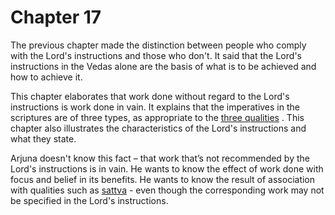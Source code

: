 # Chapter 17


The previous chapter made the distinction between people who comply with the Lord's instructions and those who don't. It said that the Lord's instructions in the Vedas alone are the basis of what is to be achieved and how to achieve it.

This chapter elaborates that work done without regard to the Lord's instructions is work done in vain. It explains that the imperatives in the scriptures are of three types, as appropriate to the 
[three qualities](2-45_to_2-46.md#satva_rajas_tamas)
. This chapter also illustrates the characteristics of the Lord's instructions and what they state.

Arjuna doesn't know this fact – that work that’s not recommended by the Lord's instructions is in vain. He wants to know the effect of work done with focus and belief in its benefits.  He wants to know the result of association with qualities such as 
[sattva](14-6.md#sattva) - even though the corresponding work may not be specified in the Lord's instructions.


